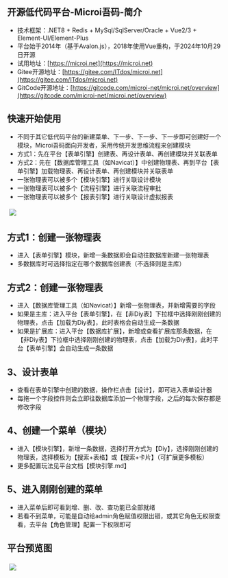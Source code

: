 ## 开源低代码平台-Microi吾码-简介
* 技术框架：.NET8 + Redis + MySql/SqlServer/Oracle + Vue2/3 + Element-UI/Element-Plus
* 平台始于2014年（基于Avalon.js），2018年使用Vue重构，于2024年10月29日开源
* 试用地址：[https://microi.net](https://microi.net)
* Gitee开源地址：[https://gitee.com/ITdos/microi.net](https://gitee.com/ITdos/microi.net)
* GitCode开源地址：[https://gitcode.com/microi-net/microi.net/overview](https://gitcode.com/microi-net/microi.net/overview)

## 快速开始使用
* 不同于其它低代码平台的新建菜单、下一步、下一步、下一步即可创建好一个模块，Microi吾码面向开发者，采用传统开发思维流程来创建模块
* 方式1：先在平台【表单引擎】创建表、再设计表单、再创建模块并关联表单
* 方式2：先在【数据库管理工具（如Navicat）】中创建物理表、再到平台【表单引擎】加载物理表、再设计表单、再创建模块并关联表单
* 一张物理表可以被多个【模块引擎】进行关联设计模块
* 一张物理表可以被多个【流程引擎】进行关联流程审批
* 一张物理表可以被多个【报表引擎】进行关联设计虚拟报表
<img src="https://static.itdos.com/upload/img/v4.x新增表.jpeg" style="margin: 5px;">


## 方式1：创建一张物理表
* 进入【表单引擎】模块，新增一条数据即会自动往数据库新建一张物理表
* 多数据库时可选择指定在哪个数据库创建表（不选择则是主库）

## 方式2：创建一张物理表
* 进入【数据库管理工具（如Navicat）】新增一张物理表，并新增需要的字段
* 如果是主库：进入平台【表单引擎】，在【非Diy表】下拉框中选择刚刚创建的物理表，点击【加载为Diy表】，此时表格会自动生成一条数据
* 如果是扩展库：进入平台【数据库扩展】，新增或查看扩展库那条数据，在【非Diy表】下拉框中选择刚刚创建的物理表，点击【加载为Diy表】，此时平台【表单引擎】会自动生成一条数据

## 3、设计表单
* 查看在表单引擎中创建的数据，操作栏点击【设计】，即可进入表单设计器
* 每拖一个字段控件则会立即往数据库添加一个物理字段，之后的每次保存都是修改字段

## 4、创建一个菜单（模块）
* 进入【模块引擎】，新增一条数据，选择打开方式为【Diy】，选择刚刚创建的物理表，选择模板为【搜索+表格】或【搜索+卡片】（可扩展更多模板）
* 更多配置玩法见平台文档【模块引擎.md】

## 5、进入刚刚创建的菜单
* 进入菜单后即可看到增、删、改、查功能已全部就绪
* 若看不到菜单，可能是自动给admin角色赋值权限出错，或其它角色无权限查看，去平台【角色管理】配置一下权限即可

## 平台预览图
<img src="https://static.itdos.com/upload/img/v4.x电脑端首页.jpeg" style="margin: 5px;">
